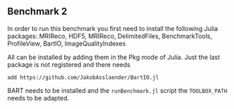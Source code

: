 ## Benchmark 2

In order to run this benchmark you first need to install the following Julia packages:
 MRIReco, HDF5, MRIReco, DelimitedFiles, BenchmarkTools, ProfileView, BartIO, ImageQualityIndexes
 
All can be installed by adding them in the Pkg mode of Julia. 
Just the last package is not registered and there needs
```
add https://github.com/JakobAsslaender/BartIO.jl
```
BART needs to be installed and the `runBenchmark.jl` script the `TOOLBOX_PATH` needs to be adapted.
